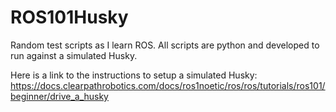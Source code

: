 # ROS101Husky
Random test scripts as I learn ROS. All scripts are python and developed to run against a simulated Husky.

Here is a link to the instructions to setup a simulated Husky: https://docs.clearpathrobotics.com/docs/ros1noetic/ros/ros/tutorials/ros101/beginner/drive_a_husky
